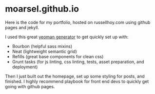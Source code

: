 # moarsel.github.io

Here is the code for my portfolio, hosted on russellhoy.com using github pages and jekyll.

I used this great [yeoman generator](https://github.com/centresource/generator-playbook) to get quickly set up with:

- Bourbon (helpful sass mixins)
- Neat (lightweight semantic grid)
- Refills (great base components for clean css)
- Grunt tasks (for js linting, css linting, tests, asset preparation, and deployment)

Then I just built out the homepage, set up some styling for posts, and finished. 
I highly recommend playbook for front end devs to quickly get going with github pages.
